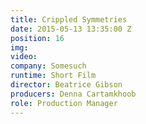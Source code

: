```yaml
---
title: Crippled Symmetries
date: 2015-05-13 13:35:00 Z
position: 16
img: 
video: 
company: Somesuch
runtime: Short Film
director: Beatrice Gibson
producers: Denna Cartamkhoob
role: Production Manager
---
```


